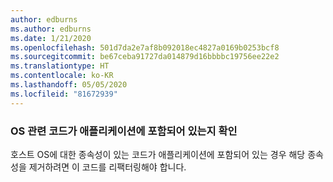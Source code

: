 ```yaml
---
author: edburns
ms.author: edburns
ms.date: 1/21/2020
ms.openlocfilehash: 501d7da2e7af8b092018ec4827a0169b0253bcf8
ms.sourcegitcommit: be67ceba91727da014879d16bbbbc19756ee22e2
ms.translationtype: HT
ms.contentlocale: ko-KR
ms.lasthandoff: 05/05/2020
ms.locfileid: "81672939"
---
```

### <a name="determine-whether-your-application-contains-os-specific-code"></a>OS 관련 코드가 애플리케이션에 포함되어 있는지 확인

호스트 OS에 대한 종속성이 있는 코드가 애플리케이션에 포함되어 있는 경우 해당 종속성을 제거하려면 이 코드를 리팩터링해야 합니다.
